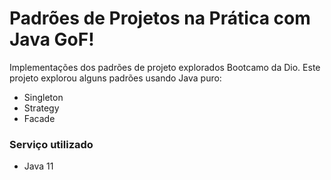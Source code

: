 # Padrões de Projetos na Prática com Java GoF!

Implementações dos padrões de projeto explorados Bootcamo da Dio.
Este projeto explorou alguns padrões usando Java puro:
- Singleton
- Strategy
- Facade

### Serviço utilizado
  - Java 11


